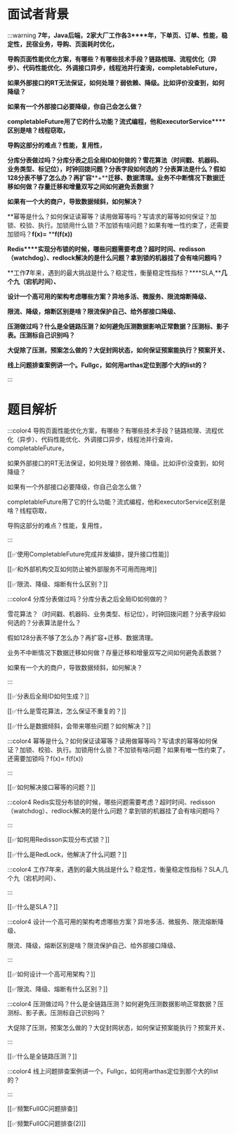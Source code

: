 # 面试者背景


:::warning
**7****年，****Java****后端，****2****家大厂工作各****3****年，下单页、订单、性能，稳定性，民宿业务，导购、页面耗时优化，**

**导购页面性能优化方案，有哪些？有哪些技术手段？链路梳理、流程优化（异步）、代码性能优化、外调接口异步，线程池并行查询，****completableFuture****，**

**如果外部接口的****RT****无法保证，如何处理？弱依赖、降级。比如评价没查到，如何降级？**

**如果有一个外部接口必要降级，你自己会怎么做？**

**completableFuture****用了它的什么功能？流式编程，他和****executorService****区别是啥？线程窃取，**

**导购这部分的难点？性能，复用性，**

**分库分表做过吗？分库分表之后全局****ID****如何做的？雪花算法（时间戳、机器码、业务类型、标记位），时钟回拨问题？分表字段如何选的？分表算法是什么？假如****128****分表不够了怎么办？再扩容****+****迁移、数据清理。业务不中断情况下数据迁移如何做？存量迁移和增量双写之间如何避免丢数据？**

**如果有一个大的商户，导致数据倾斜，如何解决？**

**幂等是什么？如何保证读幂等？读用做幂等吗？写请求的幂等如何保证？加锁、校验、执行。加锁用什么锁？不加锁有啥问题？如果有唯一性约束了，还需要加锁吗？****f(x)=****  ****f(f(x))**

**Redis****实现分布锁的时候，哪些问题需要考虑？超时时间、****redisson****（****watchdog****）、****redlock****解决的是什么问题？拿到锁的机器挂了会有啥问题吗？**

**工作****7****年来，遇到的最大挑战是什么？稳定性，衡量稳定性指标？****SLA,****几个九（宕机时间）、**

**设计一个高可用的架构考虑哪些方案？异地多活、微服务、限流熔断降级、**

**限流、降级，熔断区别是啥？限流保护自己、给外部接口降级、**

**压测做过吗？什么是全链路压测？如何避免压测数据影响正常数据？压测标、影子表。压测标自己识别吗？**

**大促除了压测，预案怎么做的？大促封网状态，如何保证预案能执行？预案开关、**

**线上问题排查案例讲一个。Fullgc，如何用arthas定位到那个大的list的？**

:::

# 题目解析


:::color4
导购页面性能优化方案，有哪些？有哪些技术手段？链路梳理、流程优化（异步）、代码性能优化、外调接口异步，线程池并行查询，completableFuture，

如果外部接口的RT无法保证，如何处理？弱依赖、降级。比如评价没查到，如何降级？

如果有一个外部接口必要降级，你自己会怎么做？

completableFuture用了它的什么功能？流式编程，他和executorService区别是啥？线程窃取，

导购这部分的难点？性能，复用性，

:::



[[✅使用CompletableFuture完成并发编排，提升接口性能]]



[[✅和外部机构交互如何防止被外部服务不可用而拖垮]]



[[✅限流、降级、熔断有什么区别？]]





:::color4
分库分表做过吗？分库分表之后全局ID如何做的？

雪花算法？（时间戳、机器码、业务类型、标记位），时钟回拨问题？分表字段如何选的？分表算法是什么？

假如128分表不够了怎么办？再扩容+迁移、数据清理。

业务不中断情况下数据迁移如何做？存量迁移和增量双写之间如何避免丢数据？

如果有一个大的商户，导致数据倾斜，如何解决？

:::



[[✅分表后全局ID如何生成？]]



[[✅什么是雪花算法，怎么保证不重复的？]]



[[✅什么是数据倾斜，会带来哪些问题？如何解决？]]



:::color4
幂等是什么？如何保证读幂等？读用做幂等吗？写请求的幂等如何保证？加锁、校验、执行。加锁用什么锁？不加锁有啥问题？如果有唯一性约束了，还需要加锁吗？f(x)=  f(f(x))

:::



[[✅如何解决接口幂等的问题？]]



:::color4
Redis实现分布锁的时候，哪些问题需要考虑？超时时间、redisson（watchdog）、redlock解决的是什么问题？拿到锁的机器挂了会有啥问题吗？

:::



[[✅如何用Redisson实现分布式锁？]]



[[✅什么是RedLock，他解决了什么问题？]]





:::color4
工作7年来，遇到的最大挑战是什么？稳定性，衡量稳定性指标？SLA,几个九（宕机时间）、

:::



[[✅什么是SLA？]]



:::color4
设计一个高可用的架构考虑哪些方案？异地多活、微服务、限流熔断降级、

限流、降级，熔断区别是啥？限流保护自己、给外部接口降级、

:::



[[✅如何设计一个高可用架构？]]





[[✅限流、降级、熔断有什么区别？]]



:::color4
压测做过吗？什么是全链路压测？如何避免压测数据影响正常数据？压测标、影子表。压测标自己识别吗？

大促除了压测，预案怎么做的？大促封网状态，如何保证预案能执行？预案开关、

:::



[[✅什么是全链路压测？]]





:::color4
线上问题排查案例讲一个。Fullgc，如何用arthas定位到那个大的list的？

:::



[[✅频繁FullGC问题排查]]



[[✅频繁FullGC问题排查(2)]]

